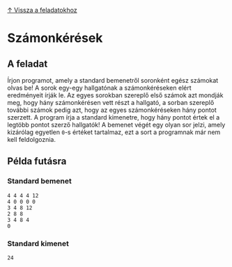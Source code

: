 [↑ Vissza a feladatokhoz](./README.md)

# Számonkérések

## A feladat

Írjon programot, amely a standard bemenetről soronként egész számokat olvas be! A sorok egy-egy hallgatónak a számonkéréseken elért eredményeit írják le. Az egyes sorokban szereplő első számok azt mondják meg, hogy hány számonkérésen vett részt a hallgató, a sorban szereplő további számok pedig azt, hogy az egyes számonkéréseken hány pontot szerzett. A program írja a standard kimenetre, hogy hány pontot értek el a legtöbb pontot szerző hallgatók! A bemenet végét egy olyan sor jelzi, amely kizárólag egyetlen `0`-s értéket tartalmaz, ezt a sort a programnak már nem kell feldolgoznia.

## Példa futásra

### Standard bemenet

```
4 4 4 4 12
4 0 0 0 0
3 4 8 12
2 8 8
3 4 8 4
0
```

### Standard kimenet

```
24
```